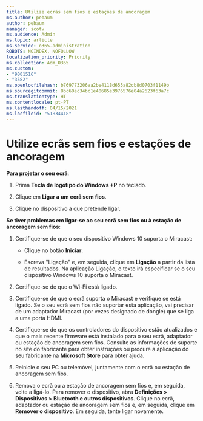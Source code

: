 ```yaml
---
title: Utilize ecrãs sem fios e estações de ancoragem
ms.author: pebaum
author: pebaum
manager: scotv
ms.audience: Admin
ms.topic: article
ms.service: o365-administration
ROBOTS: NOINDEX, NOFOLLOW
localization_priority: Priority
ms.collection: Adm_O365
ms.custom:
- "9001516"
- "3582"
ms.openlocfilehash: b769773206aa2be4118d655a82cb8d0703f1149b
ms.sourcegitcommit: 8bc60ec34bc1e40685e3976576e04a2623f63a7c
ms.translationtype: HT
ms.contentlocale: pt-PT
ms.lasthandoff: 04/15/2021
ms.locfileid: "51834418"
---
```

# <a name="use-wireless-displays-or-docks"></a>Utilize ecrãs sem fios e estações de ancoragem

**Para projetar o seu ecrã**:

1. Prima **Tecla de logótipo do Windows +P** no teclado.

2. Clique em **Ligar a um ecrã sem fios**.

3. Clique no dispositivo a que pretende ligar.

**Se tiver problemas em ligar-se ao seu ecrã sem fios ou à estação de ancoragem sem fios**:

1. Certifique-se de que o seu dispositivo Windows 10 suporta o Miracast: 

    - Clique no botão **Iniciar**.
    
    - Escreva "Ligação" e, em seguida, clique em **Ligação** a partir da lista de resultados. Na aplicação Ligação, o texto irá especificar se o seu dispositivo Windows 10 suporta o Miracast. 

2. Certifique-se de que o Wi-Fi está ligado. 

3. Certifique-se de que o ecrã suporta o Miracast e verifique se está ligado. Se o seu ecrã sem fios não suportar esta aplicação, vai precisar de um adaptador Miracast (por vezes designado de dongle) que se liga a uma porta HDMI.

4. Certifique-se de que os controladores do dispositivo estão atualizados e que o mais recente firmware está instalado para o seu ecrã, adaptador ou estação de ancoragem sem fios. Consulte as informações de suporte no site do fabricante para obter instruções ou procure a aplicação do seu fabricante na **Microsoft Store** para obter ajuda.

5. Reinicie o seu PC ou telemóvel, juntamente com o ecrã ou estação de ancoragem sem fios.

6. Remova o ecrã ou a estação de ancoragem sem fios e, em seguida, volte a ligá-lo. Para remover o dispositivo, abra **Definições > Dispositivos > Bluetooth e outros dispositivos**. Clique no ecrã, adaptador ou estação de ancoragem sem fios e, em seguida, clique em **Remover o dispositivo**. Em seguida, tente ligar novamente.
